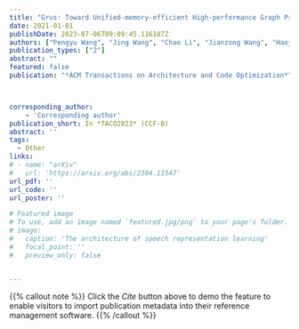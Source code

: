 ```yaml
---
title: "Grus: Toward Unified-memory-efficient High-performance Graph Processing on GPU"
date: 2021-01-01
publishDate: 2023-07-06T09:09:45.116187Z
authors: ["Pengyu Wang", "Jing Wang", "Chao Li", "Jianzong Wang", "Haojin Zhu", "Minyi Guo"]
publication_types: ["2"]
abstract: ""
featured: false
publication: "*ACM Transactions on Architecture and Code Optimization*"



corresponding_author:
    - 'Corresponding author'
publication_short: In *TACO2023* (CCF-B)
abstract: ''
tags:
  - Other
links:
# - name: "arXiv"
#   url: 'https://arxiv.org/abs/2304.11547'
url_pdf: ''
url_code: ''
url_poster: ''

# Featured image
# To use, add an image named `featured.jpg/png` to your page's folder.
# image:
#   caption: 'The architecture of speech representation learning'
#   focal_point: ''
#   preview_only: false


---
```


{{% callout note %}}
Click the _Cite_ button above to demo the feature to enable visitors to import publication metadata into their reference management software.
{{% /callout %}}



